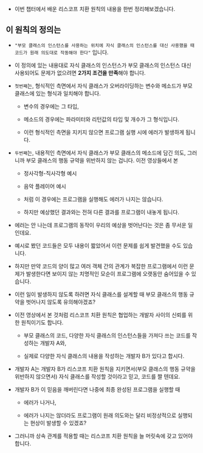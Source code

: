 + 이번 챕터에서 배운 리스코프 치환 원칙의 내용을 한번 정리해보겠습니다. 

## 이 원칙의 정의는

+ `"부모 클래스의 인스턴스를 사용하는 위치에 자식 클래스의 인스턴스를 대신 사용했을 때 코드가 원래 의도대로 작동해야 한다"` 입니다.

+ 이 정의에 있는 내용대로 자식 클래스의 인스턴스가 부모 클래스의 인스턴스 대신 사용되어도 문제가 없으려면 **2가지 조건을 만족**해야 합니다.

+ `첫번째`는, 형식적인 측면에서 자식 클래스가 오버라이딩하는 변수와 메소드가 부모 클래스에 있는 형식과 일치해야 합니다. 

    + 변수의 경우에는 그 타입, 
    
    + 메소드의 경우에는 파라미터와 리턴값의 타입 및 개수가 그 형식입니다. 

    + 이런 형식적인 측면을 지키지 않으면 프로그램 실행 시에 에러가 발생하게 됩니다.

+ `두번째`는, 내용적인 측면에서 자식 클래스가 부모 클래스의 메소드에 담긴 의도, 그러니까 부모 클래스의 행동 규약을 위반하지 않는 겁니다. 이전 영상들에서 본

    + 정사각형-직사각형 예시

    + 음악 플레이어 예시

    + 처럼 이 경우에는 프로그램을 실행해도 에러가 나지는 않습니다. 
    
    + 하지만 예상했던 결과와는 전혀 다른 결과를 프로그램이 내놓게 됩니다.

+ 에러는 안 나는데 프로그램의 동작이 우리의 예상을 벗어난다는 것은 좀 무서운 일인데요. 

+ 예시로 봤던 코드들은 모두 내용이 짧았어서 이런 문제를 쉽게 발견했을 수도 있습니다. 

+ 하지만 만약 코드의 양이 많고 여러 객체 간의 관계가 복잡한 프로그램에서 이런 문제가 발생한다면 보이지 않는 치명적인 모순이 프로그램에 오랫동안 숨어있을 수 있습니다. 

+ 이런 일이 발생하지 않도록 하려면 자식 클래스를 설계할 때 부모 클래스의 행동 규약을 벗어나지 않도록 유의해야겠죠?

+ 이전 영상에서 본 것처럼 리스코프 치환 원칙은 협업하는 개발자 사이의 신뢰를 위한 원칙이기도 합니다.

    + 부모 클래스의 코드, 다양한 자식 클래스의 인스턴스들을 가져다 쓰는 코드를 작성하는 개발자 A와,

    + 실제로 다양한 자식 클래스의 내용을 작성하는 개발자 B가 있다고 합시다.

+ 개발자 A는 개발자 B가 리스코프 치환 원칙을 지키면서(부모 클래스의 행동 규약을 위반하지 않으면서) 자식 클래스를 작성할 것이라고 믿고, 코드를 짤 텐데요. 

+ 개발자 B가 이 믿음을 깨버린다면 나중에 최종 완성된 프로그램을 실행할 때

    + 에러가 나거나,

    + 에러가 나지는 않더라도 프로그램이 원래 의도와는 달리 비정상적으로 실행되는 현상이 발생할 수 있겠죠? 
    
+ 그러니까 상속 관계를 적용할 때는 리스코프 치환 원칙을 늘 머릿속에 갖고 있어야 합니다.